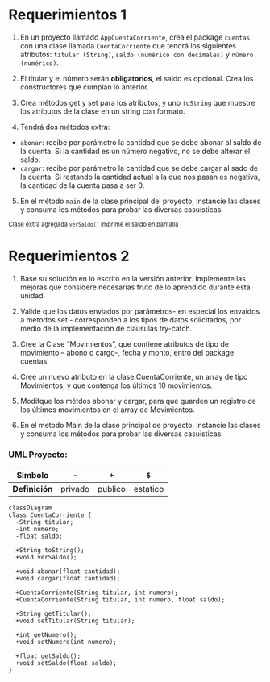 # Requerimientos 1
1. En un proyecto llamado `AppCuentaCorriente`, crea el package `cuentas` con una clase llamada `CuentaCorriente`
que tendrá los siguientes atributos: `titular (String)`, `saldo (numérico con decimales)` y `número (numérico)`.

2. El titular y el número serán **obligatorios**, el saldo es opcional. Crea los constructores que cumplan lo anterior.

3. Crea métodos get y set para los atributos, y uno `toString` que muestre los atributos de la clase en un string con formato.

4. Tendrá dos métodos extra:
  - `abonar`: recibe por parámetro la cantidad que se debe abonar al saldo de la cuenta. Si la cantidad es un número negativo, no se debe alterar el saldo.
  - `cargar`: recibe por parámetro la cantidad que se debe cargar al sado de la cuenta. Si restando la cantidad actual a la que nos pasan es negativa, la cantidad de la cuenta pasa a ser 0.

5. En el método `main` de la clase principal del proyecto, instancie las clases y consuma los métodos para probar las diversas casuísticas.

<sub>Clase extra agregada `verSaldo()` imprime el saldo en pantalla</sub>

# Requerimientos 2
1. Base su solución en lo escrito en la versión anterior. Implemente las mejoras que considere necesarias fruto de lo aprendido durante esta unidad.

2. Valide que los datos enviados por parámetros- en especial los envaidos a métodos set - corresponden a los tipos de datos solicitados, por medio de la implementación de clausulas try-catch.

3. Cree la Clase “Movimientos”, que contiene atributos de tipo de movimiento – abono o cargo-, fecha y monto, entro del package cuentas.

4. Cree un nuevo atributo en la clase CuentaCorriente, un array de tipo Movimientos, y que contenga los últimos 10 movimientos.

5. Modifque los métdos abonar y cargar, para que guarden un registro de los últimos movimientos en el array de Movimientos.

6. En el metodo Main de la clase principal de proyecto, instancie las clases y consuma los métodos para probar las diversas casuisticas.

### UML Proyecto:

|  **Simbolo**   |   `-`   |   `+`   |   `$`    |
|:--------------:|:-------:|:-------:|:--------:|
| **Definición** | privado | publico | estatico |

```mermaid
classDiagram
class CuentaCorriente {
  -String titular;
  -int numero;
  -float saldo;

  +String toString();
  +void verSaldo();

  +void abonar(float cantidad);
  +void cargar(float cantidad);

  +CuentaCorriente(String titular, int numero);
  +CuentaCorriente(String titular, int numero, float saldo);

  +String getTitular();
  +void setTitular(String titular);

  +int getNumero();
  +void setNumero(int numero);

  +float getSaldo();
  +void setSaldo(float saldo);
}
```
